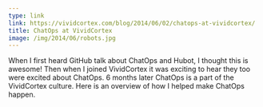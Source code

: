 ```yaml
---
type: link
link: https://vividcortex.com/blog/2014/06/02/chatops-at-vividcortex/
title: ChatOps at VividCortex
image: /img/2014/06/robots.jpg
---
```


When I first heard GitHub talk about ChatOps and Hubot, I thought this is awesome! Then when I joined VividCortex it was exciting to hear they too were excited about ChatOps. 6 months later ChatOps is a part of the VividCortex culture. Here is an overview of how I helped make ChatOps happen.
